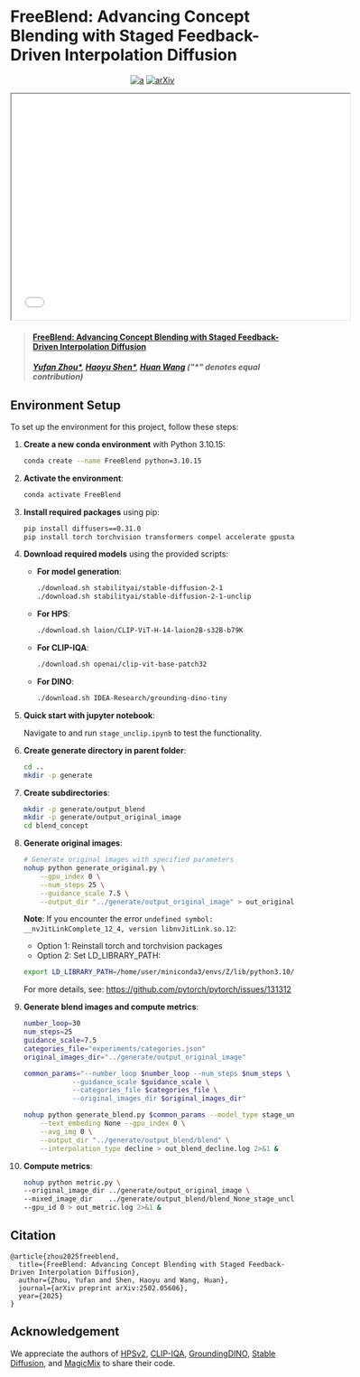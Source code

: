 # FreeBlend: Advancing Concept Blending with Staged Feedback-Driven Interpolation Diffusion

<div align="center">

[![a](https://img.shields.io/badge/Website-FreeBlend-blue)](https://petershen-csworld.github.io/FreeBlend/)
[![arXiv](https://img.shields.io/badge/arXiv-2502.05606-red)](https://arxiv.org/abs/2502.05606)
</div>

<div style="text-align:center;">
  <iframe src="imgs/teaser_final.pdf" width="600" height="400"></iframe>
</div>

> #### [**FreeBlend**: Advancing Concept Blending with Staged Feedback-Driven Interpolation Diffusion](https://arxiv.org/abs/2502.05606)
> ##### [Yufan Zhou*](https://wiserzhou.github.io/), [Haoyu Shen*](https://github.com/), [Huan Wang](https://huanwang.tech/) ("*" denotes equal contribution)



## Environment Setup

To set up the environment for this project, follow these steps:

1. **Create a new conda environment** with Python 3.10.15:
    ```bash
    conda create --name FreeBlend python=3.10.15
    ```
2. **Activate the environment**:
    ```bash
    conda activate FreeBlend
    ```
3. **Install required packages** using pip:
    ```bash
    pip install diffusers==0.31.0
    pip install torch torchvision transformers compel accelerate gpustat matplotlib open-clip-torch clint pycuda einops spacy scipy scikit-learn addict supervision yapf pycocotools jupyter ipywidgets torchmetrics
    ```
4. **Download required models** using the provided scripts:
    - **For model generation**:
        ```bash
        ./download.sh stabilityai/stable-diffusion-2-1
        ./download.sh stabilityai/stable-diffusion-2-1-unclip
        ```
    - **For HPS**:
        ```bash
        ./download.sh laion/CLIP-ViT-H-14-laion2B-s32B-b79K
        ```
    - **For CLIP-IQA**:
        ```bash
        ./download.sh openai/clip-vit-base-patch32
        ```
    - **For DINO**:
        ```bash
        ./download.sh IDEA-Research/grounding-dino-tiny
        ```
5. **Quick start with jupyter notebook**:

    Navigate to and run `stage_unclip.ipynb` to test the functionality.

6. **Create generate directory in parent folder**:
    ```bash
    cd ..
    mkdir -p generate
    ```
7. **Create subdirectories**:
    ```bash
    mkdir -p generate/output_blend
    mkdir -p generate/output_original_image
    cd blend_concept
    ```

8. **Generate original images**:
    ```bash
    # Generate original images with specified parameters
    nohup python generate_original.py \
        --gpu_index 0 \
        --num_steps 25 \
        --guidance_scale 7.5 \
        --output_dir "../generate/output_original_image" > out_original.log 2>&1 &
    ```

    **Note**: If you encounter the error `undefined symbol: __nvJitLinkComplete_12_4, version libnvJitLink.so.12`:
    - Option 1: Reinstall torch and torchvision packages
    - Option 2: Set LD_LIBRARY_PATH:
    ```bash
    export LD_LIBRARY_PATH=/home/user/miniconda3/envs/Z/lib/python3.10/site-packages/nvidia/nvjitlink/lib:$LD_LIBRARY_PATH
    ```
    For more details, see: https://github.com/pytorch/pytorch/issues/131312

9. **Generate blend images and compute metrics**:
    ```bash
    number_loop=30
    num_steps=25
    guidance_scale=7.5
    categories_file="experiments/categories.json"
    original_images_dir="../generate/output_original_image"

    common_params="--number_loop $number_loop --num_steps $num_steps \
                --guidance_scale $guidance_scale \
                --categories_file $categories_file \
                --original_images_dir $original_images_dir"

    nohup python generate_blend.py $common_params --model_type stage_unclip \
        --text_embeding None --gpu_index 0 \
        --avg_img 0 \
        --output_dir "../generate/output_blend/blend" \
        --interpolation_type decline > out_blend_decline.log 2>&1 &
    ```

10. **Compute metrics**:
    ```bash
    nohup python metric.py \
    --original_image_dir ../generate/output_original_image \
    --mixed_image_dir    ../generate/output_blend/blend_None_stage_unclip_unet_decline \
    --gpu_id 0 > out_metric.log 2>&1 &
    ```

## Citation

```
@article{zhou2025freeblend,
  title={FreeBlend: Advancing Concept Blending with Staged Feedback-Driven Interpolation Diffusion},
  author={Zhou, Yufan and Shen, Haoyu and Wang, Huan},
  journal={arXiv preprint arXiv:2502.05606},
  year={2025}
}
```

## Acknowledgement

We appreciate the authors of [HPSv2](https://github.com/tgxs002/HPSv2), [CLIP-IQA](https://github.com/IceClear/CLIP-IQA), [GroundingDINO](https://github.com/IDEA-Research/GroundingDINO), [Stable Diffusion](https://huggingface.co/stabilityai/stable-diffusion-2-1-unclip), and [MagicMix](https://github.com/daspartho/MagicMix) to share their code.
